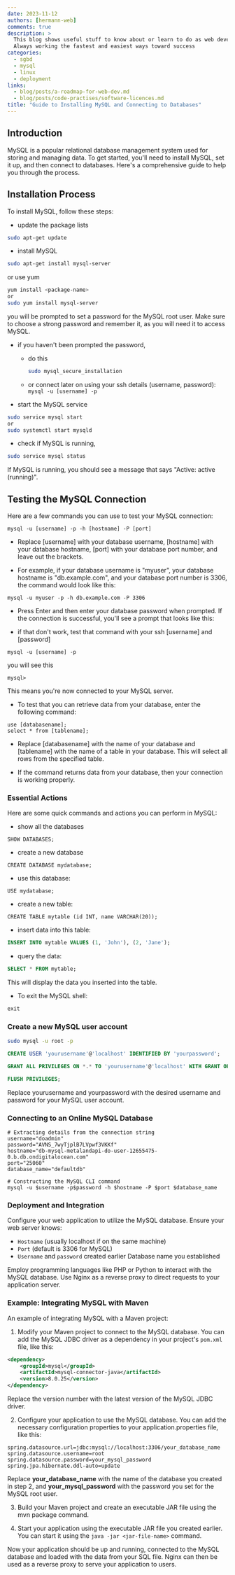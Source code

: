 ```yaml
---
date: 2023-11-12
authors: [hermann-web]
comments: true
description: >
  This blog shows useful stuff to know about or learn to do as web developer or data scientist/engineer
  Always working the fastest and easiest ways toward success
categories:
  - sgbd
  - mysql
  - linux
  - deployment
links:
  - blog/posts/a-roadmap-for-web-dev.md
  - blog/posts/code-practises/software-licences.md
title: "Guide to Installing MySQL and Connecting to Databases"
---
```



## Introduction

MySQL is a popular relational database management system used for storing and managing data. To get started, you'll need to install MySQL, set it up, and then connect to databases. Here's a comprehensive guide to help you through the process.

## Installation Process

To install MySQL, follow these steps:

- update the package lists

```bash
sudo apt-get update
```

- install MySQL

```bash
sudo apt-get install mysql-server
```

<!-- more -->

or use yum

```bash
yum install <package-name>
or 
sudo yum install mysql-server
```

you will be prompted to set a password for the MySQL root user. Make sure to choose a strong password and remember it, as you will need it to access MySQL.

- if you haven't been prompted the password,
  - do this

    ```bash
    sudo mysql_secure_installation
    ```

  - or connect later on using your ssh details (username, password): ```mysql -u [username] -p```

- start the MySQL service

```bash
sudo service mysql start
or
sudo systemctl start mysqld
```

- check if MySQL is running,

```bash
sudo service mysql status
```

If MySQL is running, you should see a message that says "Active: active (running)".

## Testing the MySQL Connection

Here are a few commands you can use to test your MySQL connection:

```shell
mysql -u [username] -p -h [hostname] -P [port]
```

- Replace [username] with your database username, [hostname] with your database hostname, [port] with your database port number, and leave out the brackets.

- For example, if your database username is "myuser", your database hostname is "db.example.com", and your database port number is 3306, the command would look like this:

```shell
mysql -u myuser -p -h db.example.com -P 3306
```

- Press Enter and then enter your database password when prompted. If the connection is successful, you'll see a prompt that looks like this:

- if that don't work, test that command with your ssh [username] and [password]

```shell
mysql -u [username] -p
```

you will see this

```shell
mysql>
```

This means you're now connected to your MySQL server.

- To test that you can retrieve data from your database, enter the following command:

```shell
use [databasename];
select * from [tablename];
```

- Replace [databasename] with the name of your database and [tablename] with the name of a table in your database. This will select all rows from the specified table.

- If the command returns data from your database, then your connection is working properly.

### Essential Actions

Here are some quick commands and actions you can perform in MySQL:

- show all the databases

```shell
SHOW DATABASES;
```

- create a new database

```shell
CREATE DATABASE mydatabase;
```

- use this database:

```shell
USE mydatabase;
```

- create a new table:

```shell
CREATE TABLE mytable (id INT, name VARCHAR(20));
```

- insert data into this table:

```sql
INSERT INTO mytable VALUES (1, 'John'), (2, 'Jane');
```

- query the data:

```sql
SELECT * FROM mytable;
```

This will display the data you inserted into the table.

- To exit the MySQL shell:

```sql
exit
```

### Create a new MySQL user account

```bash
sudo mysql -u root -p
```

```sql
CREATE USER 'yourusername'@'localhost' IDENTIFIED BY 'yourpassword';

GRANT ALL PRIVILEGES ON *.* TO 'yourusername'@'localhost' WITH GRANT OPTION;

FLUSH PRIVILEGES;
```

Replace yourusername and yourpassword with the desired username and password for your MySQL user account.

### Connecting to an Online MySQL Database

```
# Extracting details from the connection string
username="doadmin"
password="AVNS_7wyTjplB7LVpwf3VKKf"
hostname="db-mysql-metalandapi-do-user-12655475-0.b.db.ondigitalocean.com"
port="25060"
database_name="defaultdb"

# Constructing the MySQL CLI command
mysql -u $username -p$password -h $hostname -P $port $database_name
```

### Deployment and Integration

Configure your web application to utilize the MySQL database. Ensure your web server knows:

- `Hostname` (usually localhost if on the same machine)
- `Port` (default is 3306 for MySQL)
- `Username` and `password` created earlier
Database name you established

Employ programming languages like PHP or Python to interact with the MySQL database. Use Nginx as a reverse proxy to direct requests to your application server.

### Example: Integrating MySQL with Maven

An example of integrating MySQL with a Maven project:

1. Modify your Maven project to connect to the MySQL database. You can add the MySQL JDBC driver as a dependency in your project's `pom.xml` file, like this:

```xml
<dependency>
    <groupId>mysql</groupId>
    <artifactId>mysql-connector-java</artifactId>
    <version>8.0.25</version>
</dependency>
```

Replace the version number with the latest version of the MySQL JDBC driver.

2. Configure your application to use the MySQL database. You can add the necessary configuration properties to your application.properties file, like this:

```properties
spring.datasource.url=jdbc:mysql://localhost:3306/your_database_name
spring.datasource.username=root
spring.datasource.password=your_mysql_password
spring.jpa.hibernate.ddl-auto=update
```

Replace **your_database_name** with the name of the database you created in step 2, and **your_mysql_password** with the password you set for the MySQL root user.

3. Build your Maven project and create an executable JAR file using the mvn package command.

4. Start your application using the executable JAR file you created earlier. You can start it using the ```java -jar <jar-file-name>``` command.

Now your application should be up and running, connected to the MySQL database and loaded with the data from your SQL file. Nginx can then be used as a reverse proxy to serve your application to users.
